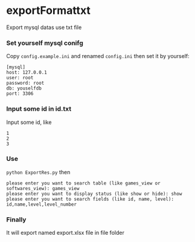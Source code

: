 # exportFormattxt
Export mysql datas use txt file

### Set yourself mysql conifg
Copy `config.example.ini` and renamed `config.ini` then set it by yourself:
```
[mysql]
host: 127.0.0.1
user: root
password: root
db: youselfdb
port: 3306
```

### Input some id in id.txt
Input some id, like
```
1
2
3
```

### Use
`python ExportRes.py`
then
```
please enter you want to search table (like games_view or softwares_view): games_view
please enter you want to display status (like show or hide): show
please enter you want to search fields (like id, name, level): id,name,level,level_number
```

### Finally
It will export named export.xlsx file in file folder

